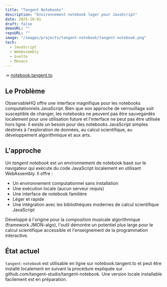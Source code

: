 ```yaml
---
title: "Tangent Notebooks"
description: "Environnement notebook leger pour JavaScript"
date: 2025-10-01
draft: false
demoURL: ""
repoURL: ""
image: "/images/projects/tangent-notebook/tangent-notebook.png"
tech:
  - JavaScript
  - WebAssembly
  - Svelte
  - Monaco
---
```


→ [notebook.tangent.to](http://notebook.tangent.to)

## Le Problème

ObservableHQ offre une interface magnifique pour les notebooks computationnels JavaScript. Bien que son approche de verrouillage soit susceptible de changer, les notebooks ne peuvent pas être sauvegardés localement pour une utilisation future et l'interface ne peut pas être utilisée hors ligne. Il existe un besoin pour des notebooks JavaScript simples destinés à l'exploration de données, au calcul scientifique, au développement algorithmique et aux arts.

## L'approche

Un *tangent notebook* est un environnement de notebook basé sur le navigateur qui exécute du code JavaScript localement en utilisant WebAssembly. Il offre :
- Un environnement computationnel sans installation
- Une exécution locale (aucun serveur requis)
- Une interface de notebook familière
- Léger et rapide
- Une intégration avec les bibliothèques modernes de calcul scientifique JavaScript

Développé à l'origine pour la composition musicale algorithmique (framework JMON-algo), l'outil démontre un potentiel plus large pour le calcul scientifique accessible et l'enseignement de la programmation interactive.

## État actuel

`tangent-notebook` est utilisable en ligne sur notebook.tangent.to et peut être installé localement en suivant la procédure expliquée sur github.com/tangent-studio/tangent-notebook. Une version locale installable facilement est en préparation.